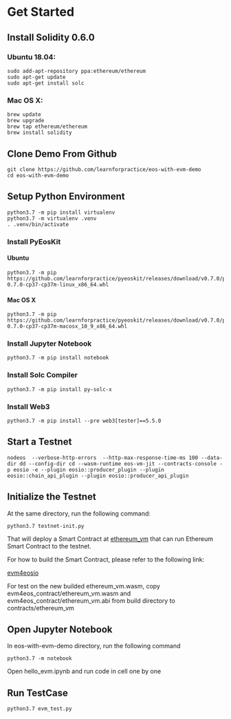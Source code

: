 # Get Started

## Install Solidity 0.6.0

### Ubuntu 18.04:

```
sudo add-apt-repository ppa:ethereum/ethereum
sudo apt-get update
sudo apt-get install solc
```

### Mac OS X:

```
brew update
brew upgrade
brew tap ethereum/ethereum
brew install solidity
```

## Clone Demo From Github
```
git clone https://github.com/learnforpractice/eos-with-evm-demo
cd eos-with-evm-demo
```

## Setup Python Environment

```
python3.7 -m pip install virtualenv
python3.7 -m virtualenv .venv
. .venv/bin/activate
```

### Install PyEosKit

#### Ubuntu

```
python3.7 -m pip https://github.com/learnforpractice/pyeoskit/releases/download/v0.7.0/pyeoskit-0.7.0-cp37-cp37m-linux_x86_64.whl
```

#### Mac OS X
```
python3.7 -m pip https://github.com/learnforpractice/pyeoskit/releases/download/v0.7.0/pyeoskit-0.7.0-cp37-cp37m-macosx_10_9_x86_64.whl
```

### Install Jupyter Notebook
```
python3.7 -m pip install notebook
```

### Install Solc Compiler
```
python3.7 -m pip install py-solc-x
```

### Install Web3

```
python3.7 -m pip install --pre web3[tester]==5.5.0
```

## Start a Testnet
```
nodeos  --verbose-http-errors  --http-max-response-time-ms 100 --data-dir dd --config-dir cd --wasm-runtime eos-vm-jit --contracts-console -p eosio -e --plugin eosio::producer_plugin --plugin eosio::chain_api_plugin --plugin eosio::producer_api_plugin
```

## Initialize the Testnet
At the same directory, run the following command:
```
python3.7 testnet-init.py
```

That will deploy a Smart Contract at [ethereum_vm](contracts/ethereum_vm) that can run Ethereum Smart Contract to the testnet.

For how to build the Smart Contract, please refer to the following link:

[evm4eosio](https://github.com/learnforpractice/evm4eosio)


For test on the new builded ethereum_vm.wasm, copy evm4eos_contract/ethereum_vm.wasm and evm4eos_contract/ethereum_vm.abi from build directory to contracts/ethereum_vm

## Open Jupyter Notebook
In eos-with-evm-demo directory, run the following command
```
python3.7 -m notebook
```

Open hello_evm.ipynb and run code in cell one by one

## Run TestCase

```
python3.7 evm_test.py
```
